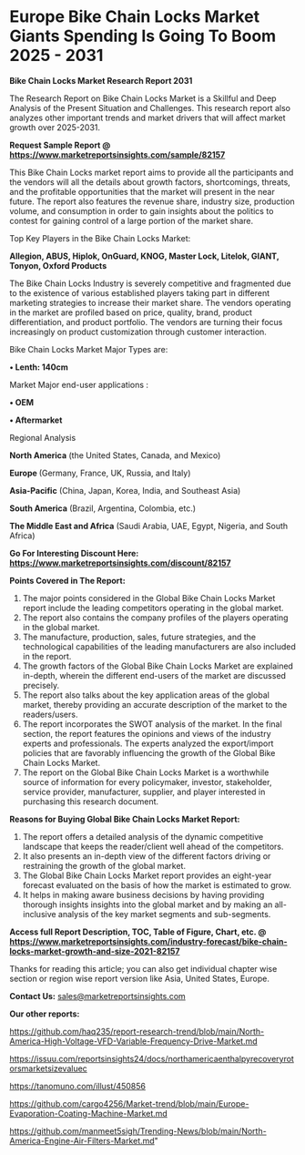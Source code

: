 # Europe Bike Chain Locks Market Giants Spending Is Going To Boom 2025 - 2031

<strong>Bike Chain Locks Market Research Report 2031</strong>

The Research Report on Bike Chain Locks Market is a Skillful and Deep Analysis of the Present Situation and Challenges. This research report also analyzes other important trends and market drivers that will affect market growth over 2025-2031.

<strong>Request Sample Report @ <a href=https://www.marketreportsinsights.com/sample/82157>https://www.marketreportsinsights.com/sample/82157</a></strong>

This Bike Chain Locks market report aims to provide all the participants and the vendors will all the details about growth factors, shortcomings, threats, and the profitable opportunities that the market will present in the near future. The report also features the revenue share, industry size, production volume, and consumption in order to gain insights about the politics to contest for gaining control of a large portion of the market share.

Top Key Players in the Bike Chain Locks Market:

<strong>Allegion, ABUS, Hiplok, OnGuard, KNOG, Master Lock, Litelok, GIANT, Tonyon, Oxford Products</strong>

The Bike Chain Locks Industry is severely competitive and fragmented due to the existence of various established players taking part in different marketing strategies to increase their market share. The vendors operating in the market are profiled based on price, quality, brand, product differentiation, and product portfolio. The vendors are turning their focus increasingly on product customization through customer interaction.

Bike Chain Locks Market Major Types are:

<strong>• Lenth: 140cm</strong>

Market Major end-user applications :

<strong>• OEM

• Aftermarket</strong>

Regional Analysis

</u><strong><b>North America</b></strong> (the United States, Canada, and Mexico)

<strong><b>Europe </b></strong>(Germany, France, UK, Russia, and Italy)

<strong><b>Asia-Pacific</b></strong> (China, Japan, Korea, India, and Southeast Asia)

<strong><b>South America</b></strong> (Brazil, Argentina, Colombia, etc.)

<strong><b>The Middle East and Africa</b></strong> (Saudi Arabia, UAE, Egypt, Nigeria, and South Africa)

<strong>Go For Interesting Discount Here: <a href=https://www.marketreportsinsights.com/discount/82157>https://www.marketreportsinsights.com/discount/82157</a></strong>

<strong>Points Covered in The Report:</strong>
<ol>
  <li>The major points considered in the Global Bike Chain Locks Market report include the leading competitors operating in the global market.</li>
  <li>The report also contains the company profiles of the players operating in the global market.</li>
  <li>The manufacture, production, sales, future strategies, and the technological capabilities of the leading manufacturers are also included in the report.</li>
  <li>The growth factors of the Global Bike Chain Locks Market are explained in-depth, wherein the different end-users of the market are discussed precisely.</li>
  <li>The report also talks about the key application areas of the global market, thereby providing an accurate description of the market to the readers/users.</li>
  <li>The report incorporates the SWOT analysis of the market. In the final section, the report features the opinions and views of the industry experts and professionals. The experts analyzed the export/import policies that are favorably influencing the growth of the Global Bike Chain Locks Market.</li>
  <li>The report on the Global Bike Chain Locks Market is a worthwhile source of information for every policymaker, investor, stakeholder, service provider, manufacturer, supplier, and player interested in purchasing this research document.</li>
</ol>
<strong>Reasons for Buying Global Bike Chain Locks Market Report:</strong>

<ol>
  <li>The report offers a detailed analysis of the dynamic competitive landscape that keeps the reader/client well ahead of the competitors.</li>
  <li>It also presents an in-depth view of the different factors driving or restraining the growth of the global market.</li>
  <li>The Global Bike Chain Locks Market report provides an eight-year forecast evaluated on the basis of how the market is estimated to grow.</li>
  <li>It helps in making aware business decisions by having providing thorough insights insights into the global market and by making an all-inclusive analysis of the key market segments and sub-segments.</li>
</ol>
<strong>Access full Report Description, TOC, Table of Figure, Chart, etc. @ <a href=https://www.marketreportsinsights.com/industry-forecast/bike-chain-locks-market-growth-and-size-2021-82157>https://www.marketreportsinsights.com/industry-forecast/bike-chain-locks-market-growth-and-size-2021-82157</a></strong>


Thanks for reading this article; you can also get individual chapter wise section or region wise report version like Asia, United States, Europe.

<strong>Contact Us:</strong>
sales@marketreportsinsights.com

<strong>Our other reports:</strong>

<a href=https://github.com/haq235/report-research-trend/blob/main/North-America-High-Voltage-VFD-Variable-Frequency-Drive-Market.md>https://github.com/haq235/report-research-trend/blob/main/North-America-High-Voltage-VFD-Variable-Frequency-Drive-Market.md</a>

<a href=https://issuu.com/reportsinsights24/docs/northamericaenthalpyrecoveryrotorsmarketsizevaluec>https://issuu.com/reportsinsights24/docs/northamericaenthalpyrecoveryrotorsmarketsizevaluec</a>

<a href=https://tanomuno.com/illust/450856>https://tanomuno.com/illust/450856</a>

<a href=https://github.com/cargo4256/Market-trend/blob/main/Europe-Evaporation-Coating-Machine-Market.md>https://github.com/cargo4256/Market-trend/blob/main/Europe-Evaporation-Coating-Machine-Market.md</a>

<a href=https://github.com/manmeet5sigh/Trending-News/blob/main/North-America-Engine-Air-Filters-Market.md>https://github.com/manmeet5sigh/Trending-News/blob/main/North-America-Engine-Air-Filters-Market.md</a>"
